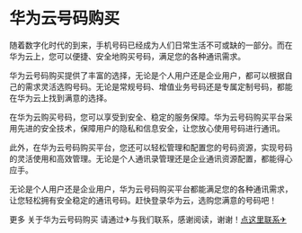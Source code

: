 # 华为云号码购买

随着数字化时代的到来，手机号码已经成为人们日常生活不可或缺的一部分。而在华为云上，您可以便捷、安全地购买号码，满足您的各种通讯需求。

华为云号码购买提供了丰富的选择，无论是个人用户还是企业用户，都可以根据自己的需求灵活选购号码。无论是常规号码、增值业务号码还是专属定制号码，都能在华为云上找到满意的选择。

在华为云购买号码，您可以享受到安全、稳定的服务保障。华为云号码购买平台采用先进的安全技术，保障用户的隐私和信息安全，让您放心使用号码进行通讯。

此外，在华为云号码购买平台，您还可以轻松管理和配置您的号码资源，实现号码的灵活使用和高效管理。无论是个人通讯录管理还是企业通讯资源配置，都能得心应手。

无论是个人用户还是企业用户，华为云号码购买平台都能满足您的各种通讯需求，让您轻松拥有安全稳定的通讯号码。赶快登录华为云，选购您满意的号码吧！

更多 关于华为云号码购买 请通过✈与我们联系，感谢阅读，谢谢！[点这里联系✈](https://a.k02.cc)